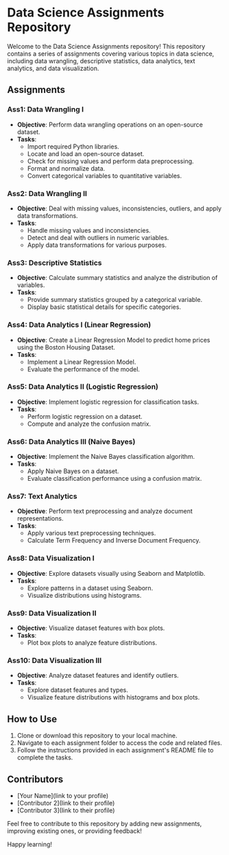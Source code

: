 # Data Science Assignments Repository

Welcome to the Data Science Assignments repository! This repository contains a series of assignments covering various topics in data science, including data wrangling, descriptive statistics, data analytics, text analytics, and data visualization.

## Assignments

### Ass1: Data Wrangling I
- **Objective**: Perform data wrangling operations on an open-source dataset.
- **Tasks**:
  - Import required Python libraries.
  - Locate and load an open-source dataset.
  - Check for missing values and perform data preprocessing.
  - Format and normalize data.
  - Convert categorical variables to quantitative variables.

### Ass2: Data Wrangling II
- **Objective**: Deal with missing values, inconsistencies, outliers, and apply data transformations.
- **Tasks**:
  - Handle missing values and inconsistencies.
  - Detect and deal with outliers in numeric variables.
  - Apply data transformations for various purposes.

### Ass3: Descriptive Statistics
- **Objective**: Calculate summary statistics and analyze the distribution of variables.
- **Tasks**:
  - Provide summary statistics grouped by a categorical variable.
  - Display basic statistical details for specific categories.

### Ass4: Data Analytics I (Linear Regression)
- **Objective**: Create a Linear Regression Model to predict home prices using the Boston Housing Dataset.
- **Tasks**:
  - Implement a Linear Regression Model.
  - Evaluate the performance of the model.

### Ass5: Data Analytics II (Logistic Regression)
- **Objective**: Implement logistic regression for classification tasks.
- **Tasks**:
  - Perform logistic regression on a dataset.
  - Compute and analyze the confusion matrix.

### Ass6: Data Analytics III (Naive Bayes)
- **Objective**: Implement the Naive Bayes classification algorithm.
- **Tasks**:
  - Apply Naive Bayes on a dataset.
  - Evaluate classification performance using a confusion matrix.

### Ass7: Text Analytics
- **Objective**: Perform text preprocessing and analyze document representations.
- **Tasks**:
  - Apply various text preprocessing techniques.
  - Calculate Term Frequency and Inverse Document Frequency.

### Ass8: Data Visualization I
- **Objective**: Explore datasets visually using Seaborn and Matplotlib.
- **Tasks**:
  - Explore patterns in a dataset using Seaborn.
  - Visualize distributions using histograms.

### Ass9: Data Visualization II
- **Objective**: Visualize dataset features with box plots.
- **Tasks**:
  - Plot box plots to analyze feature distributions.

### Ass10: Data Visualization III
- **Objective**: Analyze dataset features and identify outliers.
- **Tasks**:
  - Explore dataset features and types.
  - Visualize feature distributions with histograms and box plots.

## How to Use
1. Clone or download this repository to your local machine.
2. Navigate to each assignment folder to access the code and related files.
3. Follow the instructions provided in each assignment's README file to complete the tasks.

## Contributors
- [Your Name](link to your profile)
- [Contributor 2](link to their profile)
- [Contributor 3](link to their profile)

Feel free to contribute to this repository by adding new assignments, improving existing ones, or providing feedback!

Happy learning!
